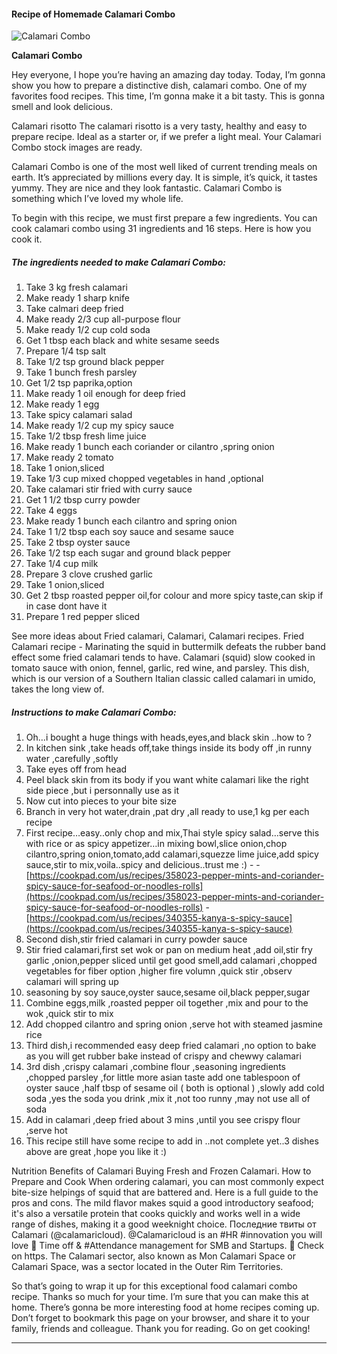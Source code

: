             

#### Recipe of Homemade Calamari Combo

![Calamari Combo](https://img-global.cpcdn.com/recipes/5414216972894208/751x532cq70/calamari-combo-recipe-main-photo.jpg)

**Calamari Combo**

Hey everyone, I hope you’re having an amazing day today. Today, I’m gonna show you how to prepare a distinctive dish, calamari combo. One of my favorites food recipes. This time, I’m gonna make it a bit tasty. This is gonna smell and look delicious.

Calamari risotto The calamari risotto is a very tasty, healthy and easy to prepare recipe. Ideal as a starter or, if we prefer a light meal. Your Calamari Combo stock images are ready.

Calamari Combo is one of the most well liked of current trending meals on earth. It’s appreciated by millions every day. It is simple, it’s quick, it tastes yummy. They are nice and they look fantastic. Calamari Combo is something which I’ve loved my whole life.

To begin with this recipe, we must first prepare a few ingredients. You can cook calamari combo using 31 ingredients and 16 steps. Here is how you cook it.

##### The ingredients needed to make Calamari Combo:

1.  Take 3 kg fresh calamari
2.  Make ready 1 sharp knife
3.  Take calmari deep fried
4.  Make ready 2/3 cup all-purpose flour
5.  Make ready 1/2 cup cold soda
6.  Get 1 tbsp each black and white sesame seeds
7.  Prepare 1/4 tsp salt
8.  Take 1/2 tsp ground black pepper
9.  Take 1 bunch fresh parsley
10.  Get 1/2 tsp paprika,option
11.  Make ready 1 oil enough for deep fried
12.  Make ready 1 egg
13.  Take spicy calamari salad
14.  Make ready 1/2 cup my spicy sauce
15.  Take 1/2 tbsp fresh lime juice
16.  Make ready 1 bunch each coriander or cilantro ,spring onion
17.  Make ready 2 tomato
18.  Take 1 onion,sliced
19.  Take 1/3 cup mixed chopped vegetables in hand ,optional
20.  Take calamari stir fried with curry sauce
21.  Get 1 1/2 tbsp curry powder
22.  Take 4 eggs
23.  Make ready 1 bunch each cilantro and spring onion
24.  Take 1 1/2 tbsp each soy sauce and sesame sauce
25.  Take 2 tbsp oyster sauce
26.  Take 1/2 tsp each sugar and ground black pepper
27.  Take 1/4 cup milk
28.  Prepare 3 clove crushed garlic
29.  Take 1 onion,sliced
30.  Get 2 tbsp roasted pepper oil,for colour and more spicy taste,can skip if in case dont have it
31.  Prepare 1 red pepper sliced

See more ideas about Fried calamari, Calamari, Calamari recipes. Fried Calamari recipe - Marinating the squid in buttermilk defeats the rubber band effect some fried calamari tends to have. Calamari (squid) slow cooked in tomato sauce with onion, fennel, garlic, red wine, and parsley. This dish, which is our version of a Southern Italian classic called calamari in umido, takes the long view of.

##### Instructions to make Calamari Combo:

1.  Oh…i bought a huge things with heads,eyes,and black skin ..how to ?
2.  In kitchen sink ,take heads off,take things inside its body off ,in runny water ,carefully ,softly
3.  Take eyes off from head
4.  Peel black skin from its body if you want white calamari like the right side piece ,but i personnally use as it
5.  Now cut into pieces to your bite size
6.  Branch in very hot water,drain ,pat dry ,all ready to use,1 kg per each recipe
7.  First recipe…easy..only chop and mix,Thai style spicy salad…serve this with rice or as spicy appetizer…in mixing bowl,slice onion,chop cilantro,spring onion,tomato,add calamari,squezze lime juice,add spicy sauce,stir to mix,voila..spicy and delicious..trust me :) - - [https://cookpad.com/us/recipes/358023-pepper-mints-and-coriander-spicy-sauce-for-seafood-or-noodles-rolls](https://cookpad.com/us/recipes/358023-pepper-mints-and-coriander-spicy-sauce-for-seafood-or-noodles-rolls) - [https://cookpad.com/us/recipes/340355-kanya-s-spicy-sauce](https://cookpad.com/us/recipes/340355-kanya-s-spicy-sauce)
8.  Second dish,stir fried calamari in curry powder sauce
9.  Stir fried calamari,first set wok or pan on medium heat ,add oil,stir fry garlic ,onion,pepper sliced until get good smell,add calamari ,chopped vegetables for fiber option ,higher fire volumn ,quick stir ,observ calamari will spring up
10.  seasoning by soy sauce,oyster sauce,sesame oil,black pepper,sugar
11.  Combine eggs,milk ,roasted pepper oil together ,mix and pour to the wok ,quick stir to mix
12.  Add chopped cilantro and spring onion ,serve hot with steamed jasmine rice
13.  Third dish,i recommended easy deep fried calamari ,no option to bake as you will get rubber bake instead of crispy and chewwy calamari
14.  3rd dish ,crispy calamari ,combine flour ,seasoning ingredients ,chopped parsley ,for little more asian taste add one tablespoon of oyster sauce ,half tbsp of sesame oil ( both is optional ) ,slowly add cold soda ,yes the soda you drink ,mix it ,not too runny ,may not use all of soda
15.  Add in calamari ,deep fried about 3 mins ,until you see crispy flour ,serve hot
16.  This recipe still have some recipe to add in ..not complete yet..3 dishes above are great ,hope you like it :)

Nutrition Benefits of Calamari Buying Fresh and Frozen Calamari. How to Prepare and Cook When ordering calamari, you can most commonly expect bite-size helpings of squid that are battered and. Here is a full guide to the pros and cons. The mild flavor makes squid a good introductory seafood; it's also a versatile protein that cooks quickly and works well in a wide range of dishes, making it a good weeknight choice. Последние твиты от Calamari (@calamaricloud). @Calamaricloud is an #HR #innovation you will love 🐙 Time off & #Attendance management for SMB and Startups. 🌟 Check on https. The Calamari sector, also known as Mon Calamari Space or Calamari Space, was a sector located in the Outer Rim Territories.

So that’s going to wrap it up for this exceptional food calamari combo recipe. Thanks so much for your time. I’m sure that you can make this at home. There’s gonna be more interesting food at home recipes coming up. Don’t forget to bookmark this page on your browser, and share it to your family, friends and colleague. Thank you for reading. Go on get cooking!

* * *